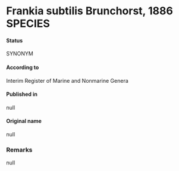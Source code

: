Frankia subtilis Brunchorst, 1886 SPECIES
=======

#### Status
SYNONYM

#### According to
Interim Register of Marine and Nonmarine Genera

#### Published in
null

#### Original name
null

### Remarks
null